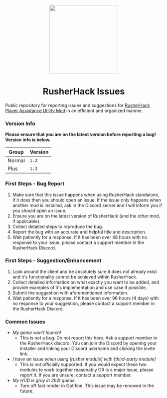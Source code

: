 <div align="center">
    <a href="https://rusherhack.org/" target="_blank"><img height="220" src="https://rusherhack.org/images/rh.png"></a>
    <h1>RusherHack Issues</h1>
</div>

Public repository for reporting issues and suggestions for [RusherHack Player Assistance Utility Mod](https://rusherhack.org) in an efficient and organized manner.

### Version Info
**Please ensure that you are on the latest version before reporting a bug! Version info is below.**

| Group | Version |
| ----- | ------- |
| Normal | `1.2` |
| Plus | `1.2` |

### First Steps - Bug Report

1. Make sure that this issue happens when using RusherHack standalone, if it does then you should open an issue. If the issue only happens when another mod is installed, ask in the Discord server and I will inform you if you should open an issue.
2. Ensure you are on the latest version of RusherHack (and the other mod, if applicable).
3. Collect detailed steps to reproduce the bug.
4. Report the bug with an accurate and helpful title and description.
5. Wait patiently for a response. If it has been over 48 hours with no response to your issue, please contact a support member in the RusherHack Discord.

### First Steps - Suggestion/Enhancement

1. Look around the client and be absolutely sure it does not already exist and it's functionality cannot be achieved within RusherHack.
2. Collect detailed information on what exactly you want to be added, and provide examples of it's implementation and use case if possible.
3. Submit the suggestion with aforementioned information.
4. Wait patiently for a response. If it has been over 96 hours (4 days) with no response to your suggestion, please contact a support member in the RusherHack Discord.

### Common Issues

- *My game won't launch!*  
  - This is not a bug. Do not report this here. Ask a support member in the RusherHack discord. You can join the Discord by opening your installer and linking your Discord username and clicking the invite link.
- *I have an issue when using \[rusher module\] with \[third-party module\]*  
  - This is not officially supported. If you would expect these two modules to work together reasonably OR is a major issue, please report it. If you are unsure, contact a support member.
- *My HUD is gray in 2b2t queue.*  
  - Turn off fast render in Optifine. This issue may be removed in the future.
